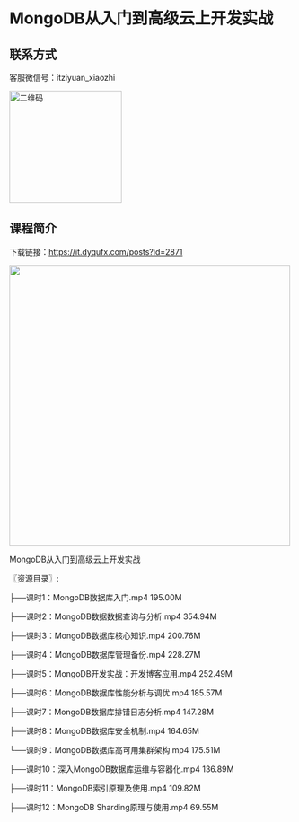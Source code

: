 # MongoDB从入门到高级云上开发实战

## 联系方式

客服微信号：itziyuan_xiaozhi

<img src="https://ziyuanyun.oss-cn-guangzhou.aliyuncs.com/common/20240614073449/666b82192834a.jpg" width="200" height="200" alt="二维码">

## 课程简介

下载链接：https://it.dyqufx.com/posts?id=2871

<img src="https://ziyuanyun.oss-cn-guangzhou.aliyuncs.com/yun/20240515184403/664491f3d3327.jpg" width="500" alt="">

  MongoDB从入门到高级云上开发实战



 〖资源目录〗:

 ├──课时1：MongoDB数据库入门.mp4 195.00M

 ├──课时2：MongoDB数据数据查询与分析.mp4 354.94M

 ├──课时3：MongoDB数据库核心知识.mp4 200.76M

 ├──课时4：MongoDB数据库管理备份.mp4 228.27M

 ├──课时5：MongoDB开发实战：开发博客应用.mp4 252.49M

 ├──课时6：MongoDB数据库性能分析与调优.mp4 185.57M

 ├──课时7：MongoDB数据库排错日志分析.mp4 147.28M

 ├──课时8：MongoDB数据库安全机制.mp4 164.65M

 └──课时9：MongoDB数据库高可用集群架构.mp4 175.51M

 ├──课时10：深入MongoDB数据库运维与容器化.mp4 136.89M

 ├──课时11：MongoDB索引原理及使用.mp4 109.82M

 ├──课时12：MongoDB Sharding原理与使用.mp4 69.55M

  